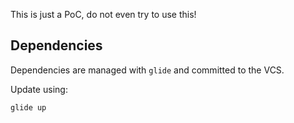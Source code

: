 This is just a PoC, do not even try to use this!

## Dependencies

Dependencies are managed with `glide` and committed to the VCS.

Update using:

    glide up
